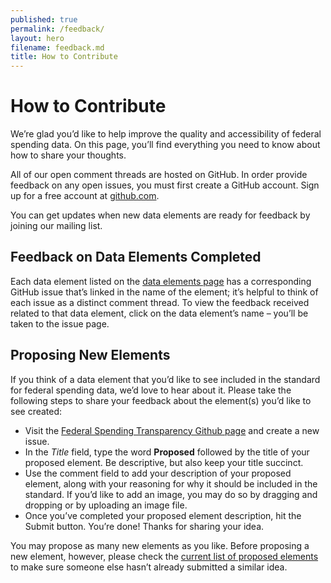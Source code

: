 ```yaml
---
published: true
permalink: /feedback/
layout: hero
filename: feedback.md
title: How to Contribute
---
```


# How to Contribute

We’re glad you’d like to help improve the quality and accessibility of federal spending data. On this page, you’ll find everything you need to know about how to share your thoughts.

All of our open comment threads are hosted on GitHub. In order provide feedback on any open issues, you must first create a GitHub account. Sign up for a free account at [github.com](https://github.com/).

You can get updates when new data elements are ready for feedback by joining our mailing list.

## Feedback on Data Elements Completed

Each data element listed on the [data elements page](http://fedspendingtransparency.github.io/dataelements/) has a corresponding GitHub issue that’s linked in the name of the element; it’s helpful to think of each issue as a distinct comment thread. To view the feedback received related to that data element, click on the data element’s name – you’ll be taken to the issue page.

## Proposing New Elements

If you think of a data element that you’d like to see included in the standard for federal spending data, we’d love to hear about it. Please take the following steps to share your feedback about the element(s) you’d like to see created:

* Visit the [Federal Spending Transparency Github page](https://github.com/fedspendingtransparency/fedspendingtransparency.github.io/issues/new) and create a new issue.
* In the _Title_ field, type the word <strong>Proposed</strong> followed by the title of your proposed element. Be descriptive, but also keep your title succinct.
* Use the comment field to add your description of your proposed element, along with your reasoning for why it should be included in the standard. If you’d like to add an image, you may do so by dragging and dropping or by uploading an image file.
* Once you’ve completed your proposed element description, hit the Submit button. You’re done! Thanks for sharing your idea.

You may propose as many new elements as you like. Before proposing a new element, however, please check the [current list of proposed elements](https://github.com/fedspendingtransparency/fedspendingtransparency.github.io/issues) to make sure someone else hasn’t already submitted a similar idea.
